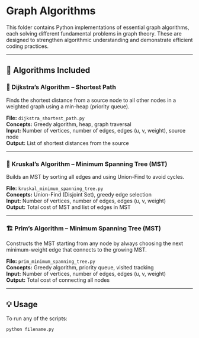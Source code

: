 # Graph Algorithms

This folder contains Python implementations of essential graph algorithms, each solving different fundamental problems in graph theory. These are designed to strengthen algorithmic understanding and demonstrate efficient coding practices.

---

## 🔗 Algorithms Included

### 📍 Dijkstra’s Algorithm – Shortest Path
Finds the shortest distance from a source node to all other nodes in a weighted graph using a min-heap (priority queue).

**File:** `dijkstra_shortest_path.py`  
**Concepts:** Greedy algorithm, heap, graph traversal  
**Input:** Number of vertices, number of edges, edges (u, v, weight), source node  
**Output:** List of shortest distances from the source

---

### 🌉 Kruskal’s Algorithm – Minimum Spanning Tree (MST)
Builds an MST by sorting all edges and using Union-Find to avoid cycles.

**File:** `kruskal_minimum_spanning_tree.py`  
**Concepts:** Union-Find (Disjoint Set), greedy edge selection  
**Input:** Number of vertices, number of edges, edges (u, v, weight)  
**Output:** Total cost of MST and list of edges in MST

---

### 🏗️ Prim’s Algorithm – Minimum Spanning Tree (MST)
Constructs the MST starting from any node by always choosing the next minimum-weight edge that connects to the growing MST.

**File:** `prim_minimum_spanning_tree.py`  
**Concepts:** Greedy algorithm, priority queue, visited tracking  
**Input:** Number of vertices, number of edges, edges (u, v, weight)  
**Output:** Total cost of connecting all nodes

---

## 💡 Usage

To run any of the scripts:

```bash
python filename.py

